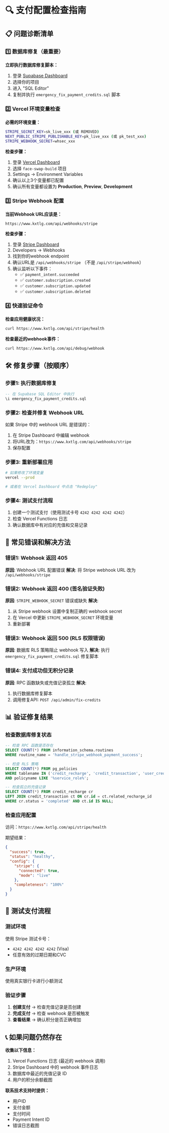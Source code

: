 # 🔍 支付配置检查指南

## 📋 问题诊断清单

### 1️⃣ 数据库修复（最重要）

**立即执行数据库修复脚本：**
1. 登录 [Supabase Dashboard](https://app.supabase.com)
2. 选择你的项目
3. 进入 "SQL Editor"  
4. 复制并执行 `emergency_fix_payment_credits.sql` 脚本

### 2️⃣ Vercel 环境变量检查

**必需的环境变量：**
```bash
STRIPE_SECRET_KEY=sk_live_xxx (或 REMOVED)
NEXT_PUBLIC_STRIPE_PUBLISHABLE_KEY=pk_live_xxx (或 pk_test_xxx)  
STRIPE_WEBHOOK_SECRET=whsec_xxx
```

**检查步骤：**
1. 登录 [Vercel Dashboard](https://vercel.com)
2. 选择 `face-swap-build` 项目
3. Settings → Environment Variables
4. 确认以上3个变量都已配置
5. 确认所有变量都设置为 **Production**, **Preview**, **Development**

### 3️⃣ Stripe Webhook 配置

**当前Webhook URL应该是：**
```
https://www.kxtlg.com/api/webhooks/stripe
```

**检查步骤：**
1. 登录 [Stripe Dashboard](https://dashboard.stripe.com)
2. Developers → Webhooks
3. 找到你的webhook endpoint
4. 确认URL是 `/api/webhooks/stripe` （不是 `/api/stripe/webhook`）
5. 确认监听以下事件：
   - ✅ `payment_intent.succeeded`
   - ✅ `customer.subscription.created`
   - ✅ `customer.subscription.updated`
   - ✅ `customer.subscription.deleted`

### 4️⃣ 快速验证命令

**检查应用健康状况：**
```bash
curl https://www.kxtlg.com/api/stripe/health
```

**检查最近的webhook事件：**
```bash
curl https://www.kxtlg.com/api/debug/webhook
```

## 🛠️ 修复步骤（按顺序）

### 步骤1: 执行数据库修复
```sql
-- 在 Supabase SQL Editor 中执行
\i emergency_fix_payment_credits.sql
```

### 步骤2: 检查并修复 Webhook URL
如果 Stripe 中的 webhook URL 是错误的：
1. 在 Stripe Dashboard 中编辑 webhook
2. 将URL改为：`https://www.kxtlg.com/api/webhooks/stripe`
3. 保存配置

### 步骤3: 重新部署应用
```bash
# 如果修改了环境变量
vercel --prod

# 或者在 Vercel Dashboard 中点击 "Redeploy"
```

### 步骤4: 测试支付流程
1. 创建一个测试支付（使用测试卡号 `4242 4242 4242 4242`）
2. 检查 Vercel Functions 日志
3. 确认数据库中有对应的充值和交易记录

## 🚨 常见错误和解决方法

### 错误1: Webhook 返回 405
**原因**: Webhook URL 配置错误
**解决**: 将 Stripe webhook URL 改为 `/api/webhooks/stripe`

### 错误2: Webhook 返回 400 (签名验证失败)
**原因**: `STRIPE_WEBHOOK_SECRET` 错误或缺失
**解决**: 
1. 从 Stripe webhook 设置中复制正确的 webhook secret
2. 在 Vercel 中更新 `STRIPE_WEBHOOK_SECRET` 环境变量
3. 重新部署

### 错误3: Webhook 返回 500 (RLS 权限错误)
**原因**: 数据库 RLS 策略阻止 webhook 写入
**解决**: 执行 `emergency_fix_payment_credits.sql` 修复脚本

### 错误4: 支付成功但无积分记录
**原因**: RPC 函数缺失或充值记录孤立
**解决**: 
1. 执行数据库修复脚本
2. 调用修复API: `POST /api/admin/fix-credits`

## 📊 验证修复结果

### 检查数据库修复状态
```sql
-- 检查 RPC 函数是否存在
SELECT COUNT(*) FROM information_schema.routines 
WHERE routine_name = 'handle_stripe_webhook_payment_success';

-- 检查 RLS 策略
SELECT COUNT(*) FROM pg_policies 
WHERE tablename IN ('credit_recharge', 'credit_transaction', 'user_credit_balance')
AND policyname LIKE '%service_role%';

-- 检查孤立的充值记录
SELECT COUNT(*) FROM credit_recharge cr
LEFT JOIN credit_transaction ct ON cr.id = ct.related_recharge_id
WHERE cr.status = 'completed' AND ct.id IS NULL;
```

### 检查应用配置
访问：`https://www.kxtlg.com/api/stripe/health`

期望结果：
```json
{
  "success": true,
  "status": "healthy",
  "config": {
    "stripe": {
      "connected": true,
      "mode": "live"
    },
    "completeness": "100%"
  }
}
```

## 🎯 测试支付流程

### 测试环境
使用 Stripe 测试卡号：
- `4242 4242 4242 4242` (Visa)
- 任意有效的过期日期和CVC

### 生产环境
使用真实银行卡进行小额测试

### 验证步骤
1. **创建支付** → 检查充值记录是否创建
2. **完成支付** → 检查 webhook 是否被触发
3. **查看结果** → 确认积分是否正确增加

## 📞 如果问题仍然存在

**收集以下信息：**
1. Vercel Functions 日志 (最近的 webhook 调用)
2. Stripe Dashboard 中的 webhook 事件日志
3. 数据库中最近的充值记录 ID
4. 用户的积分余额截图

**联系技术支持时提供：**
- 用户ID
- 支付金额
- 支付时间
- Payment Intent ID
- 错误日志截图 